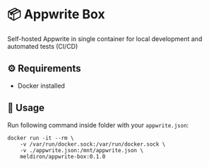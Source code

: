 # 📦 Appwrite Box

Self-hosted Appwrite in single container for local development and automated tests (CI/CD)

## ⚙️ Requirements

- Docker installed

## 📖 Usage

Run following command inside folder with your `appwrite.json`:

```
docker run -it --rm \
    -v /var/run/docker.sock:/var/run/docker.sock \
    -v ./appwrite.json:/mnt/appwrite.json \
    meldiron/appwrite-box:0.1.0
```
